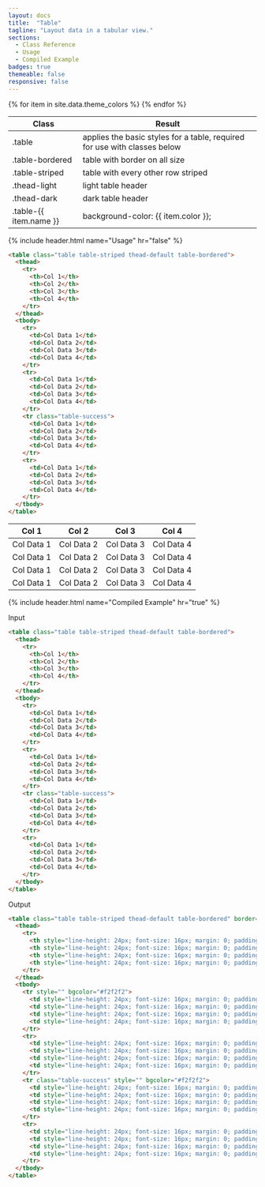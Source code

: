 ```yaml
---
layout: docs
title:  "Table"
tagline: "Layout data in a tabular view."
sections:
  - Class Reference
  - Usage
  - Compiled Example
badges: true
themeable: false
responsive: false
---
```

<a class="anchor" name="reference"></a>
<div class="table-utilities">
  <table class="table">
    <thead>
      <tr>
        <th>Class</th>
        <th>Result</th>
      </tr>
    </thead>
    <tbody>
      <tr><td class="class">.table</td><td class="result">applies the basic styles for a table, required for use with classes below</td></tr>
      <tr><td class="class">.table-bordered</td><td class="result">table with border on all size</td></tr>
      <tr><td class="class">.table-striped</td><td class="result">table with every other row striped</td></tr>
      <tr><td class="class">.thead-light</td><td class="result">light table header</td></tr>
      <tr><td class="class">.thead-dark</td><td class="result">dark table header</td></tr>
      {% for item in site.data.theme_colors %}
        <tr><td class="class">.table-{{ item.name }}</td><td class="css">background-color: {{ item.color }};</td></tr>
      {% endfor %}
    </tbody>
  </table>
</div>

{% include header.html name="Usage" hr="false" %}
```html
<table class="table table-striped thead-default table-bordered">
  <thead>
    <tr>
      <th>Col 1</th>
      <th>Col 2</th>
      <th>Col 3</th>
      <th>Col 4</th>
    </tr>
  </thead>
  <tbody>
    <tr>
      <td>Col Data 1</td>
      <td>Col Data 2</td>
      <td>Col Data 3</td>
      <td>Col Data 4</td>
    </tr>
    <tr>
      <td>Col Data 1</td>
      <td>Col Data 2</td>
      <td>Col Data 3</td>
      <td>Col Data 4</td>
    </tr>
    <tr class="table-success">
      <td>Col Data 1</td>
      <td>Col Data 2</td>
      <td>Col Data 3</td>
      <td>Col Data 4</td>
    </tr>
    <tr>
      <td>Col Data 1</td>
      <td>Col Data 2</td>
      <td>Col Data 3</td>
      <td>Col Data 4</td>
    </tr>
  </tbody>
</table>
```

<table class="table table-striped thead-default table-bordered">
  <thead>
    <tr>
      <th>Col 1</th>
      <th>Col 2</th>
      <th>Col 3</th>
      <th>Col 4</th>
    </tr>
  </thead>
  <tbody>
    <tr>
      <td>Col Data 1</td>
      <td>Col Data 2</td>
      <td>Col Data 3</td>
      <td>Col Data 4</td>
    </tr>
    <tr>
      <td>Col Data 1</td>
      <td>Col Data 2</td>
      <td>Col Data 3</td>
      <td>Col Data 4</td>
    </tr>
    <tr class="table-success">
      <td>Col Data 1</td>
      <td>Col Data 2</td>
      <td>Col Data 3</td>
      <td>Col Data 4</td>
    </tr>
    <tr>
      <td>Col Data 1</td>
      <td>Col Data 2</td>
      <td>Col Data 3</td>
      <td>Col Data 4</td>
    </tr>
  </tbody>
</table>

{% include header.html name="Compiled Example" hr="true" %}

<span class="badge rounded-pill badge-input">Input</span>
```html
<table class="table table-striped thead-default table-bordered">
  <thead>
    <tr>
      <th>Col 1</th>
      <th>Col 2</th>
      <th>Col 3</th>
      <th>Col 4</th>
    </tr>
  </thead>
  <tbody>
    <tr>
      <td>Col Data 1</td>
      <td>Col Data 2</td>
      <td>Col Data 3</td>
      <td>Col Data 4</td>
    </tr>
    <tr>
      <td>Col Data 1</td>
      <td>Col Data 2</td>
      <td>Col Data 3</td>
      <td>Col Data 4</td>
    </tr>
    <tr class="table-success">
      <td>Col Data 1</td>
      <td>Col Data 2</td>
      <td>Col Data 3</td>
      <td>Col Data 4</td>
    </tr>
    <tr>
      <td>Col Data 1</td>
      <td>Col Data 2</td>
      <td>Col Data 3</td>
      <td>Col Data 4</td>
    </tr>
  </tbody>
</table>
```

<span class="badge rounded-pill badge-output">Output</span>
```html
<table class="table table-striped thead-default table-bordered" border="0" cellpadding="0" cellspacing="0" style="width: 100%; max-width: 100%; border: 1px solid #e2e8f0;">
  <thead>
    <tr>
      <th style="line-height: 24px; font-size: 16px; margin: 0; padding: 12px; border-color: #e2e8f0; border-style: solid; border-width: 1px 1px 2px;" align="left" valign="top">Col 1</th>
      <th style="line-height: 24px; font-size: 16px; margin: 0; padding: 12px; border-color: #e2e8f0; border-style: solid; border-width: 1px 1px 2px;" align="left" valign="top">Col 2</th>
      <th style="line-height: 24px; font-size: 16px; margin: 0; padding: 12px; border-color: #e2e8f0; border-style: solid; border-width: 1px 1px 2px;" align="left" valign="top">Col 3</th>
      <th style="line-height: 24px; font-size: 16px; margin: 0; padding: 12px; border-color: #e2e8f0; border-style: solid; border-width: 1px 1px 2px;" align="left" valign="top">Col 4</th>
    </tr>
  </thead>
  <tbody>
    <tr style="" bgcolor="#f2f2f2">
      <td style="line-height: 24px; font-size: 16px; margin: 0; padding: 12px; border: 1px solid #e2e8f0;" align="left" valign="top">Col Data 1</td>
      <td style="line-height: 24px; font-size: 16px; margin: 0; padding: 12px; border: 1px solid #e2e8f0;" align="left" valign="top">Col Data 2</td>
      <td style="line-height: 24px; font-size: 16px; margin: 0; padding: 12px; border: 1px solid #e2e8f0;" align="left" valign="top">Col Data 3</td>
      <td style="line-height: 24px; font-size: 16px; margin: 0; padding: 12px; border: 1px solid #e2e8f0;" align="left" valign="top">Col Data 4</td>
    </tr>
    <tr>
      <td style="line-height: 24px; font-size: 16px; margin: 0; padding: 12px; border: 1px solid #e2e8f0;" align="left" valign="top">Col Data 1</td>
      <td style="line-height: 24px; font-size: 16px; margin: 0; padding: 12px; border: 1px solid #e2e8f0;" align="left" valign="top">Col Data 2</td>
      <td style="line-height: 24px; font-size: 16px; margin: 0; padding: 12px; border: 1px solid #e2e8f0;" align="left" valign="top">Col Data 3</td>
      <td style="line-height: 24px; font-size: 16px; margin: 0; padding: 12px; border: 1px solid #e2e8f0;" align="left" valign="top">Col Data 4</td>
    </tr>
    <tr class="table-success" style="" bgcolor="#f2f2f2">
      <td style="line-height: 24px; font-size: 16px; margin: 0; padding: 12px; border: 1px solid #e2e8f0;" align="left" bgcolor="#84e8ba" valign="top">Col Data 1</td>
      <td style="line-height: 24px; font-size: 16px; margin: 0; padding: 12px; border: 1px solid #e2e8f0;" align="left" bgcolor="#84e8ba" valign="top">Col Data 2</td>
      <td style="line-height: 24px; font-size: 16px; margin: 0; padding: 12px; border: 1px solid #e2e8f0;" align="left" bgcolor="#84e8ba" valign="top">Col Data 3</td>
      <td style="line-height: 24px; font-size: 16px; margin: 0; padding: 12px; border: 1px solid #e2e8f0;" align="left" bgcolor="#84e8ba" valign="top">Col Data 4</td>
    </tr>
    <tr>
      <td style="line-height: 24px; font-size: 16px; margin: 0; padding: 12px; border: 1px solid #e2e8f0;" align="left" valign="top">Col Data 1</td>
      <td style="line-height: 24px; font-size: 16px; margin: 0; padding: 12px; border: 1px solid #e2e8f0;" align="left" valign="top">Col Data 2</td>
      <td style="line-height: 24px; font-size: 16px; margin: 0; padding: 12px; border: 1px solid #e2e8f0;" align="left" valign="top">Col Data 3</td>
      <td style="line-height: 24px; font-size: 16px; margin: 0; padding: 12px; border: 1px solid #e2e8f0;" align="left" valign="top">Col Data 4</td>
    </tr>
  </tbody>
</table>
```
